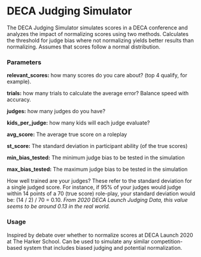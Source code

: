# DECA Judging Simulator

The DECA Judging Simulator simulates scores in a DECA conference and analyzes the impact of normalizing scores using two methods. Calculates the threshold for judge bias where not normalizing yields better results than normalizing. Assumes that scores follow a normal distribution. 

### Parameters
**relevant_scores:** how many scores do you care about? (top 4 qualify, for example).

**trials:** how many trials to calculate the average error? Balance speed with accuracy.

**judges:** how many judges do you have?

**kids_per_judge:** how many kids will each judge evaluate?

**avg_score:**  The average true score on a roleplay

**st_score:** The standard deviation in participant ability (of the true scores)    

**min_bias_tested:** The minimum judge bias to be tested in the simulation

**max_bias_tested:** The maximum judge bias to be tested in the simulation

How well trained are your judges? These refer to the standard deviation for a single judged score. For instance, if 95% of your judges would judge within 14 points of a 70 (true score) role-play, your standard deviation would be: (14 / 2) / 70 = 0.10.
*From 2020 DECA Launch Judging Data, this value seems to be around 0.13 in the real world.*

### Usage
Inspired by debate over whether to normalize scores at DECA Launch 2020 at The Harker School. Can be used to simulate any similar competition-based system that includes biased judging and potential normalization. 








